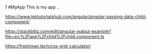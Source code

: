 1 #MyApp
This is my app .. 

https://www.tektutorialshub.com/angular/angular-passing-data-child-component/

https://stackblitz.com/edit/angular-output-example?file=src%2Fapp%2Fchild%2Fchild.component.ts

https://freshman.tech/css-grid-calculator/
